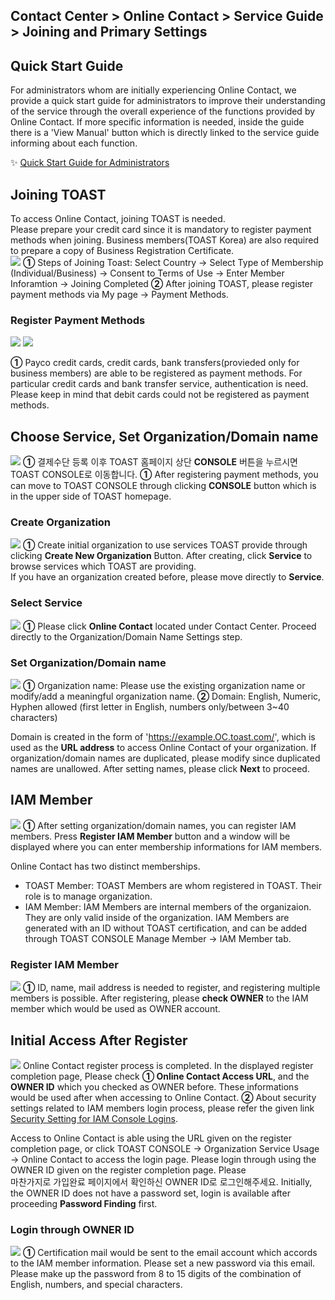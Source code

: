 ## Contact Center > Online Contact > Service Guide > Joining and Primary Settings

## Quick Start Guide
For administrators whom are initially experiencing Online Contact, we provide a quick start guide for administrators to improve their understanding of the service through the overall experience of the functions provided by Online Contact. If more specific information is needed, inside the guide there is a 'View Manual' button which is directly linked to the service guide informing about each function.    

✨ <a href="https://alpha-docs.toast.com/ko/Contact%20Center/ko/OC_%EB%B9%A0%EB%A5%B8%EC%8B%9C%EC%9E%91%EA%B0%80%EC%9D%B4%EB%93%9C.pdf" target="_blank"> Quick Start Guide for Administrators</a>


## Joining TOAST 
To access Online Contact, joining TOAST is needed.  
Please prepare your credit card since it is mandatory to register payment methods when joining. Business members(TOAST Korea) are also required to prepare a copy of Business Registration Certificate.  
![](http://static.toastoven.net/prod_contact_center/1.3.1-(1).png)
**①** Steps of Joining Toast: Select Country → Select Type of Membership (Individual/Business) → Consent to Terms of Use → Enter Member Inforamtion → Joining Completed
**②** After joining TOAST, please register payment methods via My page → Payment Methods. 


### Register Payment Methods
![](http://static.toastoven.net/prod_contact_center/1.3.1-(2).png)
![](http://static.toastoven.net/prod_contact_center/1.3.1-(3).png)

**①** Payco credit cards, credit cards, bank transfers(provieded only for business members) are able to be registered as payment methods. For particular credit cards and bank transfer service, authentication is need. 
Please keep in mind that debit cards could not be registered as payment methods.


## Choose Service, Set Organization/Domain name
![](http://static.toastoven.net/prod_contact_center/1.3.2-(1).png)
**①** 결제수단 등록 이후 TOAST 홈페이지 상단 **CONSOLE** 버튼을 누르시면 TOAST CONSOLE로 이동합니다. 
**①** After registering payment methods, you can move to TOAST CONSOLE through clicking **CONSOLE** button which is in the upper side of TOAST homepage.  


### Create Organization
![](http://static.toastoven.net/prod_contact_center/1.3.2-(2).png)
**①** Create initial organization to use services TOAST provide through clicking **Create New Organization** Button. After creating, click **Service** to browse services which TOAST are providing.  
If you have an organization created before, please move directly to **Service**. 

### Select Service
![](http://static.toastoven.net/prod_contact_center/1.3.2-(3).png)
**①** Please click **Online Contact** located under Contact Center. Proceed directly to the Organization/Domain Name Settings step.


### Set Organization/Domain name
![](http://static.toastoven.net/prod_contact_center/1.3.2-(4).png)
**①** Organization name: Please use the existing organization name or modify/add a meaningful organization name.
**②** Domain: English, Numeric, Hyphen allowed (first letter in English, numbers only/between 3~40 characters)

Domain is created in the form of 'https://example.OC.toast.com/', which is used as the **URL address** to access Online Contact of your organization.
If organization/domain names are duplicated, please modify since duplicated names are unallowed. After setting names, please click **Next** to proceed.

## IAM Member
![](http://static.toastoven.net/prod_contact_center/1.3.3-(1).png)
**①** After setting organization/domain names, you can register IAM members. Press **Register IAM Member** button and a window will be displayed where you can enter membership informations for IAM members.

Online Contact has two distinct memberships.
- TOAST Member: TOAST Members are whom registered in TOAST. Their role is to manage organization.
- IAM Member: IAM Members are internal members of the organizaion. They are only valid inside of the organization. IAM Members are generated with an ID without TOAST certification, and can be added through TOAST CONSOLE Manage Member → IAM Member tab. 


### Register IAM Member
![](http://static.toastoven.net/prod_contact_center/1.3.3-(2).png)
**①** ID, name, mail address is needed to register, and registering multiple members is possible. After registering, please **check OWNER** to the IAM member which would be used as OWNER account.    


## Initial Access After Register
![](http://static.toastoven.net/prod_contact_center/1.3.4-(1).png)
Online Contact register process is completed. In the displayed register completion page, 
Please check **① Online Contact Access URL**, and the **OWNER ID** which you checked as OWNER before. These informations would be used after when accessing to Online Contact. 
**②** About security settings related to IAM members login process, please refer the given link [Security Setting for IAM Console Logins](https://docs.toast.com/en/TOAST/en/console-guide/#security-setting-for-iam-console-logins).

Access to Online Contact is able using the URL given on the register completion page, or click TOAST CONSOLE → Organization Service Usage → Online Contact to access the login page.
Please login through using the OWNER ID given on the register completion page. Please  
마찬가지로 가입완료 페이지에서 확인하신 OWNER ID로 로그인해주세요. Initially, the OWNER ID does not have a password set, login is available after proceeding **Password Finding** first.


### Login through OWNER ID
![](http://static.toastoven.net/prod_contact_center/1.3.4-(2).png)
**①** Certification mail would be sent to the email account which accords to the IAM member information. Please set a new password via this email.
Please make up the password from 8 to 15 digits of the combination of English, numbers, and special characters.
